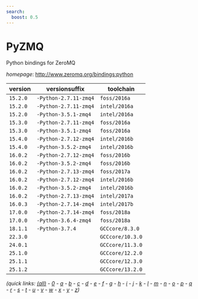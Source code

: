 ```yaml
---
search:
  boost: 0.5
---
```

# PyZMQ

Python bindings for ZeroMQ

*homepage*: <http://www.zeromq.org/bindings:python>

version | versionsuffix | toolchain
--------|---------------|----------
``15.2.0`` | ``-Python-2.7.11-zmq4`` | ``foss/2016a``
``15.2.0`` | ``-Python-2.7.11-zmq4`` | ``intel/2016a``
``15.2.0`` | ``-Python-3.5.1-zmq4`` | ``intel/2016a``
``15.3.0`` | ``-Python-2.7.11-zmq4`` | ``foss/2016a``
``15.3.0`` | ``-Python-3.5.1-zmq4`` | ``foss/2016a``
``15.4.0`` | ``-Python-2.7.12-zmq4`` | ``intel/2016b``
``15.4.0`` | ``-Python-3.5.2-zmq4`` | ``intel/2016b``
``16.0.2`` | ``-Python-2.7.12-zmq4`` | ``foss/2016b``
``16.0.2`` | ``-Python-3.5.2-zmq4`` | ``foss/2016b``
``16.0.2`` | ``-Python-2.7.13-zmq4`` | ``foss/2017a``
``16.0.2`` | ``-Python-2.7.12-zmq4`` | ``intel/2016b``
``16.0.2`` | ``-Python-3.5.2-zmq4`` | ``intel/2016b``
``16.0.2`` | ``-Python-2.7.13-zmq4`` | ``intel/2017a``
``16.0.3`` | ``-Python-2.7.14-zmq4`` | ``intel/2017b``
``17.0.0`` | ``-Python-2.7.14-zmq4`` | ``foss/2018a``
``17.0.0`` | ``-Python-3.6.4-zmq4`` | ``foss/2018a``
``18.1.1`` | ``-Python-3.7.4`` | ``GCCcore/8.3.0``
``22.3.0`` |  | ``GCCcore/10.3.0``
``24.0.1`` |  | ``GCCcore/11.3.0``
``25.1.0`` |  | ``GCCcore/12.2.0``
``25.1.1`` |  | ``GCCcore/12.3.0``
``25.1.2`` |  | ``GCCcore/13.2.0``


*(quick links: [(all)](../index.md) - [0](../0/index.md) - [a](../a/index.md) - [b](../b/index.md) - [c](../c/index.md) - [d](../d/index.md) - [e](../e/index.md) - [f](../f/index.md) - [g](../g/index.md) - [h](../h/index.md) - [i](../i/index.md) - [j](../j/index.md) - [k](../k/index.md) - [l](../l/index.md) - [m](../m/index.md) - [n](../n/index.md) - [o](../o/index.md) - [p](../p/index.md) - [q](../q/index.md) - [r](../r/index.md) - [s](../s/index.md) - [t](../t/index.md) - [u](../u/index.md) - [v](../v/index.md) - [w](../w/index.md) - [x](../x/index.md) - [y](../y/index.md) - [z](../z/index.md))*

